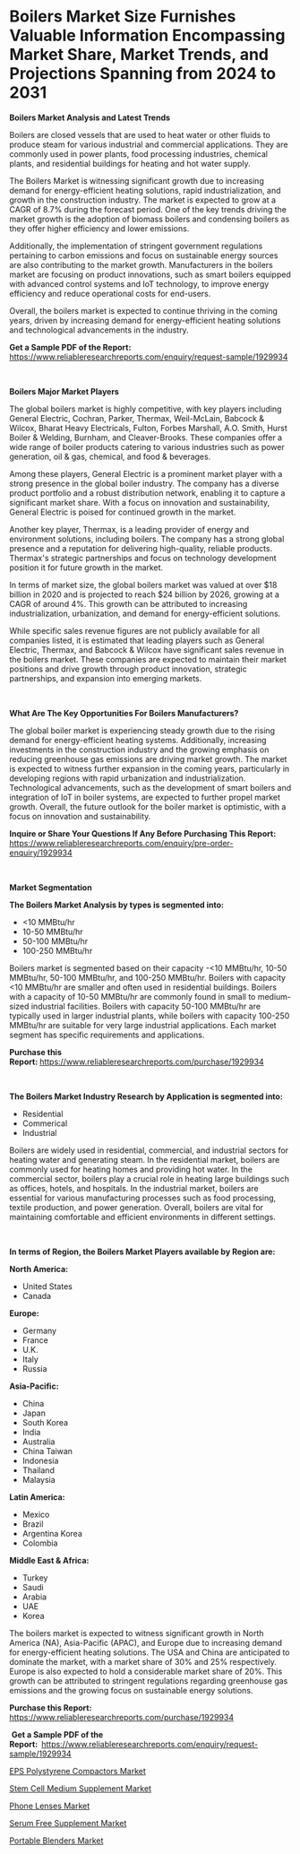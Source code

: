 <p><h1>Boilers Market Size Furnishes Valuable Information Encompassing Market Share, Market Trends, and Projections Spanning from 2024 to 2031</h1></p><p><strong>Boilers Market Analysis and Latest Trends</strong></p>
<p><p>Boilers are closed vessels that are used to heat water or other fluids to produce steam for various industrial and commercial applications. They are commonly used in power plants, food processing industries, chemical plants, and residential buildings for heating and hot water supply.</p><p>The Boilers Market is witnessing significant growth due to increasing demand for energy-efficient heating solutions, rapid industrialization, and growth in the construction industry. The market is expected to grow at a CAGR of 8.7% during the forecast period. One of the key trends driving the market growth is the adoption of biomass boilers and condensing boilers as they offer higher efficiency and lower emissions.</p><p>Additionally, the implementation of stringent government regulations pertaining to carbon emissions and focus on sustainable energy sources are also contributing to the market growth. Manufacturers in the boilers market are focusing on product innovations, such as smart boilers equipped with advanced control systems and IoT technology, to improve energy efficiency and reduce operational costs for end-users.</p><p>Overall, the boilers market is expected to continue thriving in the coming years, driven by increasing demand for energy-efficient heating solutions and technological advancements in the industry.</p></p>
<p><strong>Get a Sample PDF of the Report:&nbsp;</strong> <a href="https://www.reliableresearchreports.com/enquiry/request-sample/1929934">https://www.reliableresearchreports.com/enquiry/request-sample/1929934</a></p>
<p>&nbsp;</p>
<p><strong>Boilers Major Market Players</strong></p>
<p><p>The global boilers market is highly competitive, with key players including General Electric, Cochran, Parker, Thermax, Weil-McLain, Babcock & Wilcox, Bharat Heavy Electricals, Fulton, Forbes Marshall, A.O. Smith, Hurst Boiler & Welding, Burnham, and Cleaver-Brooks. These companies offer a wide range of boiler products catering to various industries such as power generation, oil & gas, chemical, and food & beverages.</p><p>Among these players, General Electric is a prominent market player with a strong presence in the global boiler industry. The company has a diverse product portfolio and a robust distribution network, enabling it to capture a significant market share. With a focus on innovation and sustainability, General Electric is poised for continued growth in the market.</p><p>Another key player, Thermax, is a leading provider of energy and environment solutions, including boilers. The company has a strong global presence and a reputation for delivering high-quality, reliable products. Thermax's strategic partnerships and focus on technology development position it for future growth in the market.</p><p>In terms of market size, the global boilers market was valued at over $18 billion in 2020 and is projected to reach $24 billion by 2026, growing at a CAGR of around 4%. This growth can be attributed to increasing industrialization, urbanization, and demand for energy-efficient solutions.</p><p>While specific sales revenue figures are not publicly available for all companies listed, it is estimated that leading players such as General Electric, Thermax, and Babcock & Wilcox have significant sales revenue in the boilers market. These companies are expected to maintain their market positions and drive growth through product innovation, strategic partnerships, and expansion into emerging markets.</p></p>
<p>&nbsp;</p>
<p><strong>What Are The Key Opportunities For Boilers Manufacturers?</strong></p>
<p><p>The global boiler market is experiencing steady growth due to the rising demand for energy-efficient heating systems. Additionally, increasing investments in the construction industry and the growing emphasis on reducing greenhouse gas emissions are driving market growth. The market is expected to witness further expansion in the coming years, particularly in developing regions with rapid urbanization and industrialization. Technological advancements, such as the development of smart boilers and integration of IoT in boiler systems, are expected to further propel market growth. Overall, the future outlook for the boiler market is optimistic, with a focus on innovation and sustainability.</p></p>
<p><strong>Inquire or Share Your Questions If Any Before Purchasing This Report:</strong> <a href="https://www.reliableresearchreports.com/enquiry/pre-order-enquiry/1929934">https://www.reliableresearchreports.com/enquiry/pre-order-enquiry/1929934</a></p>
<p>&nbsp;</p>
<p><strong>Market Segmentation</strong></p>
<p><strong>The Boilers Market Analysis by types is segmented into:</strong></p>
<p><ul><li><10 MMBtu/hr</li><li>10-50 MMBtu/hr</li><li>50-100 MMBtu/hr</li><li>100-250 MMBtu/hr</li></ul></p>
<p><p>Boilers market is segmented based on their capacity -<10 MMBtu/hr, 10-50 MMBtu/hr, 50-100 MMBtu/hr, and 100-250 MMBtu/hr. Boilers with capacity <10 MMBtu/hr are smaller and often used in residential buildings. Boilers with a capacity of 10-50 MMBtu/hr are commonly found in small to medium-sized industrial facilities. Boilers with capacity 50-100 MMBtu/hr are typically used in larger industrial plants, while boilers with capacity 100-250 MMBtu/hr are suitable for very large industrial applications. Each market segment has specific requirements and applications.</p></p>
<p><strong>Purchase this Report:&nbsp;</strong><a href="https://www.reliableresearchreports.com/purchase/1929934">https://www.reliableresearchreports.com/purchase/1929934</a></p>
<p>&nbsp;</p>
<p><strong>The Boilers Market Industry Research by Application is segmented into:</strong></p>
<p><ul><li>Residential</li><li>Commerical</li><li>Industrial</li></ul></p>
<p><p>Boilers are widely used in residential, commercial, and industrial sectors for heating water and generating steam. In the residential market, boilers are commonly used for heating homes and providing hot water. In the commercial sector, boilers play a crucial role in heating large buildings such as offices, hotels, and hospitals. In the industrial market, boilers are essential for various manufacturing processes such as food processing, textile production, and power generation. Overall, boilers are vital for maintaining comfortable and efficient environments in different settings.</p></p>
<p>&nbsp;</p>
<p><strong>In terms of Region, the Boilers Market Players available by Region are:</strong></p>
<p>
    <p> <strong> North America: </strong>
        <ul>
            <li>United States</li>
            <li>Canada</li>
        </ul>
        </p> 
    <p> <strong> Europe: </strong>
        <ul>
            <li>Germany</li>
            <li>France</li>
            <li>U.K.</li>
            <li>Italy</li>
            <li>Russia</li>
        </ul>
        </p> 
    <p> <strong> Asia-Pacific: </strong>
        <ul>
            <li>China</li>
            <li>Japan</li>
            <li>South Korea</li>
            <li>India</li>
            <li>Australia</li>
            <li>China Taiwan</li>
            <li>Indonesia</li>
            <li>Thailand</li>
            <li>Malaysia</li>
        </ul>
        </p> 
    <p> <strong> Latin America: </strong>
        <ul>
            <li>Mexico</li>
            <li>Brazil</li>
            <li>Argentina Korea</li>
            <li>Colombia</li>
        </ul>
        </p> 
    <p> <strong> Middle East & Africa: </strong>
        <ul>
            <li>Turkey</li>
            <li>Saudi</li>
            <li>Arabia</li>
            <li>UAE</li>
            <li>Korea</li>
        </ul>
    </p>
    </p>
<p><p>The boilers market is expected to witness significant growth in North America (NA), Asia-Pacific (APAC), and Europe due to increasing demand for energy-efficient heating solutions. The USA and China are anticipated to dominate the market, with a market share of 30% and 25% respectively. Europe is also expected to hold a considerable market share of 20%. This growth can be attributed to stringent regulations regarding greenhouse gas emissions and the growing focus on sustainable energy solutions.</p></p>
<p><strong>Purchase this Report: </strong><a href="https://www.reliableresearchreports.com/purchase/1929934">https://www.reliableresearchreports.com/purchase/1929934</a></p>
<p>&nbsp;<strong>Get a Sample PDF of the Report:&nbsp;&nbsp;</strong><a href="https://www.reliableresearchreports.com/enquiry/request-sample/1929934">https://www.reliableresearchreports.com/enquiry/request-sample/1929934</a></p>
<p><strong></strong></p>
<p><p><a href="https://acidic-farm-354.notion.site/EPS-Polystyrene-Compactors-Market-Size-2024-2031-Global-Industrial-Analysis-Key-Geographical-Regi-f0796fcef7cf4ff7b2fbf88849a2af7a">EPS Polystyrene Compactors Market</a></p><p><a href="https://acidic-farm-354.notion.site/Insights-into-Stem-Cell-Medium-Supplement-Market-Size-Analysing-Market-Share-Trends-and-Growth-fr-3bd2792dfc4a46059673bb667d479c7e">Stem Cell Medium Supplement Market</a></p><p><a href="https://view.publitas.com/reportprime-1/phone-lenses-market-size-evaluating-its-market-trends-growth-and-projections-2024-2031/">Phone Lenses Market</a></p><p><a href="https://glittery-fuchsia-86a.notion.site/Serum-Free-Supplement-Market-Dynamics-2024-2031-Also-about-Its-Market-Trends-Projections-and-Oppo-f53bad833efe429199d50ad5b9ae984d">Serum Free Supplement Market</a></p><p><a href="https://view.publitas.com/reportprime-1/portable-blenders-market-offer-valuable-insights-into-market-size-market-share-market-trends-and-projections-spanning-from-2024-to-2031/">Portable Blenders Market</a></p></p>